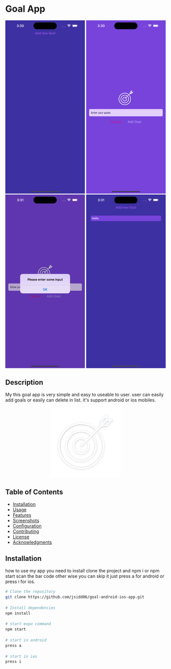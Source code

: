 # Goal App

<p align="center">
  <img src="./assets/images/s1.png" alt="Project Overview" width="250"/>
  <img src="./assets/images/s2.png" alt="Project Overview" width="250"/>
    <img src="./assets/images/s3.png" alt="Project Overview" width="250"/>
  <img src="./assets/images/s4.png" alt="Project Overview" width="250"/>
</p>

## Description

My this goal app is very simple and easy to useable to user. user can easily add goals or easily can delete in list. it's support android or ios mobiles.

<p align="center">
  <img src="./assets/images/goal.png" alt="Project Overview" width="220"/>
</p>

## Table of Contents

- [Installation](#installation)
- [Usage](#usage)
- [Features](#features)
- [Screenshots](#screenshots)
- [Configuration](#configuration)
- [Contributing](#contributing)
- [License](#license)
- [Acknowledgments](#acknowledgments)

## Installation

how to use my app you need to install clone the project and npm i or npm start scan the bar code other wise you can skip it just press a for android or press i for ios.

```bash
# Clone the repository
git clone https://github.com/jsidd06/goal-android-ios-app.git

# Install dependencies
npm install

# start expo command
npm start

# start in android
press a

# start in ios
press i
```
